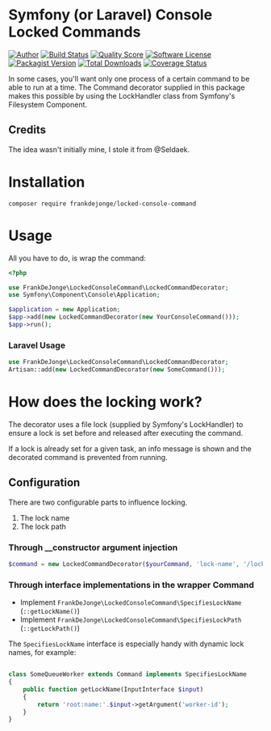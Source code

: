 # Symfony (or Laravel) Console Locked Commands

[![Author](http://img.shields.io/badge/author-@frankdejonge-blue.svg?style=flat-square)](https://twitter.com/frankdejonge)
[![Build Status](https://img.shields.io/travis/frankdejonge/locked-console-command/master.svg?style=flat-square)](https://travis-ci.org/frankdejonge/locked-console-command)
[![Quality Score](https://img.shields.io/scrutinizer/g/frankdejonge/locked-console-command.svg?style=flat-square)](https://scrutinizer-ci.com/g/frankdejonge/locked-console-command)
[![Software License](https://img.shields.io/badge/license-MIT-brightgreen.svg?style=flat-square)](license.md)
[![Packagist Version](https://img.shields.io/packagist/v/frankdejonge/locked-console-command.svg?style=flat-square)](https://packagist.org/packages/frankdejonge/locked-console-command)
[![Total Downloads](https://img.shields.io/packagist/dt/frankdejonge/locked-console-command.svg?style=flat-square)](https://packagist.org/packages/frankdejonge/locked-console-command)
[![Coverage Status](https://img.shields.io/scrutinizer/coverage/g/frankdejonge/locked-console-command.svg?style=flat-square)](https://scrutinizer-ci.com/g/frankdejonge/locked-console-command/code-structure)


In some cases, you'll want only one process of a certain command
to be able to run at a time. The Command decorator supplied in this
package makes this possible by using the LockHandler class from
Symfony's Filesystem Component.

## Credits

The idea wasn't initially mine, I stole it from @Seldaek.

# Installation

```
composer require frankdejonge/locked-console-command
```

# Usage

All you have to do, is wrap the command:

```php
<?php

use FrankDeJonge\LockedConsoleCommand\LockedCommandDecorator;
use Symfony\Component\Console\Application;

$application = new Application;
$app->add(new LockedCommandDecorator(new YourConsoleCommand()));
$app->run();
```

### Laravel Usage

```php
use FrankDeJonge\LockedConsoleCommand\LockedCommandDecorator;
Artisan::add(new LockedCommandDecorator(new SomeCommand()));
```

# How does the locking work?

The decorator uses a file lock (supplied by Symfony's LockHandler) to
ensure a lock is set before and released after executing the command.

If a lock is already set for a given task, an info message is shown and
the decorated command is prevented from running.

## Configuration

There are two configurable parts to influence locking.

1. The lock name
2. The lock path

### Through __constructor argument injection

```php
$command = new LockedCommandDecorator($yourCommand, 'lock-name', '/lock/path'));
```

### Through interface implementations in the wrapper Command

* Implement `FrankDeJonge\LockedConsoleCommand\SpecifiesLockName` (`::getLockName()`)
* Implement `FrankDeJonge\LockedConsoleCommand\SpecifiesLockPath` (`::getLockPath()`)

The `SpecifiesLockName` interface is especially handy with dynamic lock names, for example:

```php

class SomeQueueWorker extends Command implements SpecifiesLockName
{
    public function getLockName(InputInterface $input)
    {
        return 'root:name:'.$input->getArgument('worker-id');
    }
}
```
